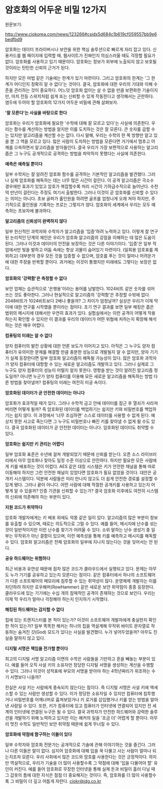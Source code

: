 # 암호화의 어두운 비밀 12가지

원문보기: 

http://www.ciokorea.com/news/123266#csidx5d684c1b619cf059557bb9e6bedfbd9 



 암호화는 데이터 프라이버시나 보안을 위한 핵심 솔루션으로 빠르게 자리 잡고 있다. 신용카드를 웹 페이지에 입력할 때, 웹사이트가 진짜인지 의심스러울 때도 걱정할 필요가 없다. 암호화를 사용하고 있기 때문이다. 암호화는 정보가 외부에 노출되지 않고 보호될 것이라는 탄탄한 신뢰의 근거가 된다.

하지만 모든 마법 같은 기술에는 한계가 있기 마련이다. 그리고 암호화의 한계는 '그 한계가 어디인지 정확히 알 수 없다'는 것이다. 결국, 암호화에 대한 우리의 기대와 이해 수준을 관리하는 것이 중요하다. 어느덧 암호화 없이는 살 수 없을 만큼 보편화한 기술이지만, 마치 전등 스위치처럼 쉽게 또는 신뢰할 수 있게 작동한다고 생각해서는 곤란하다. 염두에 두어야 할 암호화의 12가지 어두운 비밀에 관해 살펴보자.

**'잘 모른다'는 사실을 바탕으로 한다**

암호화는 우리가 암호화에 필요한 '수학에 대해 잘 모르고 있다'는 사실에 의존한다. 우리는 함수를 계산하는 방법을 알지만 이를 도치하는 것은 잘 모른다. 큰 숫자를 곱할 수는 있지만 알고리즘을 계산할 수는 없다. 다시 말해, 우리는 수학의 한 쪽 방향만 알고 있을 뿐 그 역을 모르고 있다. 많은 사람이 도치하는 방법을 모른다면 거기에서 멈추고 어깨를 으쓱하면서 알고리즘을 받아들인다. 결국 우리가 가장 보편적으로 사용하는 알고리즘은 그 누구도 공개적으로 공격하는 방법을 파악하지 못했다는 사실에 의존한다.

**예측은 예측일 뿐이다**

일부 수학자는 잘 알려진 암호화 함수를 공격하는 기본적인 알고리즘을 발견했다. 그러나 실제 암호화를 해독하는 데는 너무 많은 시간이 걸린다. 이 공격 알고리즘은 극소수 경우에만 효과가 있었고 암호가 복잡할수록 처리 시간이 기하급수적으로 늘어난다. 수천억 만년이 걸린다는 주장도 여기서 출발한다. 그러나 이것이 곧 암호화를 신뢰할 수 있다는 의미는 아니다. 초보 골퍼가 홀인원을 하려면 골프를 엄청나게 오래 쳐야 하지만, 주기적으로 홀인원을 기록하는 프로는 그렇지가 않다. 암호화의 세계에서 우리는 모두 예측하는 초보자에 불과하다.

**알고리즘의 신뢰성이 완벽하지 않다**

일부 헌신적인 과학자와 수학자가 알고리즘을 '입증'하려 노력하고 있다. 이렇게 잘 연구된 논리적인 단계의 체인은 우리가 암호화 알고리즘의 강점을 이해하는 데 많은 도움이 된다. 그러나 이것과 데이터의 안전을 보장하는 것은 다른 이야기이다. '입증'은 일부 작업에서만 빛을 발하고 어둠 속에는 항상 괴물이 숨어있기 마련이다. (일회용 암호표를 제외하고) 대부분의 경우 모든 것을 입증할 수 없으며, 암호를 푸는 것이 얼마나 어려운가에 대한 주장을 반복할 뿐이다. 과거에는 이것이 통했지만 미래에도 그렇다는 보장은 없다.

**암호화의 '강력함'은 측정할 수 없다**

보안 업체는 습관적으로 '은행용'이라는 용어를 남발한다. 1024비트 같은 숫자를 섞어 쓰는 것도 좋아한다. 그러나 현실적으로 알고리즘의 '강력함'은 추정할 수밖에 없다. 2048비트가 1024비트보다 2배나 좋을까? 그 차이가 엄청날까? 실상은 우리가 이제 막 이에 대한 연구를 시작했을 뿐이라는 점이다. 초기 연구 결과를 보면 일부 해킹은 좁은 범위의 메시지에 대해서만 우연히 효과가 있다. 실험실에서는 이런 공격이 어떻게 작용하는지 확인할 수 있지만 이 결과를 우리의 데이터가 어떤 위협에 처하는지 확장해 해석하는 것은 매우 어렵다.

**컴퓨팅의 미래는 알 수 없다**

양자 컴퓨터의 발전 상황에 대한 언론 보도가 이어지고 있다. 아직은 그 누구도 양자 컴퓨터가 유의미한 문제를 해결할 만큼 충분한 성능으로 개발될지 알 수 없지만, 양자 기기가 실제 등장한다면 일부 암호화 알고리즘이 해독될 가능성이 있다. 많은 암호화 과학자가 양자 컴퓨터에 대항할 수 있는 새로운 알고리즘도 개발하고 있다. 그러나 실제로 그 누구도 양자 컴퓨터의 성능이 어떨지 알지 못한다. 영향을 받는 것이 알려진 알고리즘 정도일까? 아니면 누군가 양자 컴퓨터를 이용해 모든 새로운 알고리즘을 해독하는 방법 다른 방법을 찾아낼까? 컴퓨팅의 미래는 여전히 미궁 속이다.

**암호화된 데이터가 곧 안전한 데이터는 아니다**

암호화가 효과적일 때가 있다. 그러나 수학적 금고 안에 데이터를 잠근 후 열쇠가 사라져 버리면 어떻게 될까? 즉 암호화된 데이터를 백업하기는 쉽지만 키와 비밀번호를 백업하기는 쉽지 않다. 이 과정에서 '너무 조심하면' 스스로 데이터를 사용할 수 없게 된다. 예상치 못한 사고로 죽는다면 그 누구도 비밀번호나 빠진 키를 찾아낼 수 없게 될 수도 있다. 결국 암호화된 데이터가 곧 안전한 데이터는 아니다. 암호화된 데이터도 취약할 수 있다.

**암호화는 쉽지만 키 관리는 어렵다**

일부 암호화 표준은 수년에 걸쳐 개발되었기 때문에 신뢰를 받는다. 오픈 소스 라이브러리에서 아무 암호화나 찾아도 일정 수준 이상으로 안전하다. 하지만 필요한 모든 사람에게 키를 배포하는 것이 어렵다. AES 같은 대칭 시스템은 키가 안전한 채널을 통해 따로 이동해야 하지만 그런 안전한 채널이 있었다면 암호화가 필요 없었을 것이다. 대안은 공개키 시스템이다. 덕분에 사람들은 미리 만나지 않고도 더 쉽게 안전한 경로를 설정할 수 있게 됐다. 그러나 끝이 아니다. 어떤 사람에 대해 적절한 공개키를 사용하고 있는지 어떻게 알 수 있을까? 인증 기관을 신뢰할 수 있는가? 결국 암호화 이후에도 여전히 시스템의 신뢰에 의존해야 하는 부분이 있다.

**지원 코드가 취약하다**

암호화 개발자에게는 키 배포 외에도 악몽 같은 일이 있다. 알고리즘의 많은 부분이 정보를 유출할 수 있으며, 때로는 의도적으로 그럴 수 있다. 예를 들어, 메시지에 난수를 섞는 것이 일반적이지만 이런 난수를 찾기가 어려울 수 있다. 소위 말하는 난수 생성기 중 일부는 무작위가 아닌 결함이 있으며, 이런 예측성을 통해 키를 예측하고 메시지를 해독할 수 있다. 암호화 알고리즘은 전체 암호화의 일부에 지나지 않는다는 것을 잊어서는 안 된다.

**공유 하드웨어는 위험하다**

최근 비용과 유연성 때문에 점차 많은 코드가 클라우드에서 실행되고 있다. 문제는 아무도 누가 기기를 공유하고 있는지 모른다는 점이다. 같은 컴퓨터에서 하나의 소프트웨어가 다른 소프트웨어의 메모리에 침투할 수 있는 취약성이 많다. 운영체제 개발자는 이를 차단하려 하지만 로우해머(RowHammer) 같은 새로운 보안 취약점이 종종 등장한다. 클라우드에 있는 기기에는 수십 개의 잠재적인 공격이 존재하는 것으로 보인다. 우리는 이제 막 우리가 얼마나 걱정해야 하는지 인지하기 시작했다.

**해킹된 하드웨어는 감지할 수 없다**

칩에 있는 트랜지스터를 본 적이 있는가? 이것이 소프트웨어 개발자에게 충실한지 확인한 적이 있는가? 일부 똑똑한 해커는 하나의 칩을 역설계해 무작위 바이트 문자열로 작동하는 숨겨진 갓(God) 모드가 있다는 사실을 발견했다. 누가 넣어두었을까? 아무도 진실을 말하지 않고 있다.

**디지털 서명은 책임을 전가할 뿐이다**

최고의 디지털 서명 알고리즘 이면의 수학은 사람들을 기만하고 혼을 빼놓는 부분이 있다. 예를 들어 오직 사설 키의 소유자만 정당한 디지털 서명을 생성하는 계산을 수행할 수 있다. 그러나 이것이 성적표에 부모의 서명을 받아야 하는 4학년짜리가 위조하는 수기 서명보다 나을까?

진실은 사설 키는 사람에게 종속되지 않는다는 점이다. 즉 디지털 서명은 사설 키에 액세스할 수 있는 사람만 생성할 수 있다. 이가 정당한 소유자일 수 있지만 컴퓨터에 침투했거나 비밀번호를 어깨너머로 훔쳐보았거나 키 로거를 삽입했거나 키를 얻는 방법을 알아낸 사람일 수 있다. 또한, 키가 컴퓨터에 있고 컴퓨터가 인터넷에 연결되어 있지만 전 세계의 인터넷에 연결된 누구든 될 수 있다. 결국 과학자가 안전한 하드웨어와 강력한 솔루션을 개발하기 위해 노력하고 있지만 이는 해커의 일을 '조금 더' 어렵게 할 뿐이다. 아무리 멋진 수학도 일반적인 보안 취약점 때문에 쉽게 무너질 수 있다.

**암호화에 약점에 함구하는 이들이 있다**

일부 수학자와 암호화 전문가는 공개적으로 기술에 관해 이야기하는 것을 즐긴다. 그러나 다른 이들은 말이 없다. 심지어 암호화에 대해 입을 꾹 다물고 사는 사람이 얼마나 되는지조차 모른다. 우리 사회에서 많은 코드와 암호를 사용한다는 것은 긍정적이다. 하지만 역설적으로, 우리가 기술을 더 많이 사용할수록 그 약점에 대해 '입을 다물어야 할' 유인이 커진다. 예를 들어 암호화로 무장한 인터넷을 통해 실제 돈과 비밀이 흘러 다닐 때 그 갑옷의 틈에 대한 지식은 점점 더 중요해지는 것이다. 즉, 암호화를 더 많이 사용할수록 그 비밀이 더 깊고 어둡게 자란다. ciokr@idg.co.kr

